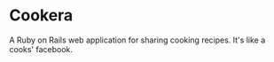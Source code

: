 # Cookera
A Ruby on Rails web application for sharing cooking recipes. It's like a cooks' facebook.
